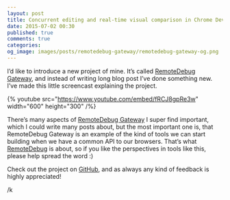 ```yaml
---
layout: post
title: Concurrent editing and real-time visual comparison in Chrome DevTools with RemoteDebug Gateway
date: 2015-07-02 00:30
published: true
comments: true
categories:
og_image: images/posts/remotedebug-gateway/remotedebug-gateway-og.png
---
```


I’d like to introduce a new project of mine. It’s called [RemoteDebug Gateway](https://github.com/auchenberg/remotedebug-gateway), and instead of writing long blog post I’ve done something new. I’ve made this little screencast explaining the project.

{% youtube src="https://www.youtube.com/embed/fRCJ8gpRe3w" width="600" height="300" /%}

There’s many aspects of [RemoteDebug Gateway](https://github.com/auchenberg/remotedebug-gateway) I super find important, which I could write many posts about, but the most important one is, that RemoteDebug Gateway is an example of the kind of tools we can start building when we have a common API to our browsers. That’s what [RemoteDebug](https://remotedebug.org) is about, so if you like the perspectives in tools like this, please help spread the word :)

Check out the project on [GitHub](https://github.com/auchenberg/remotedebug-gateway), and as always any kind of feedback is highly appreciated!

/k
